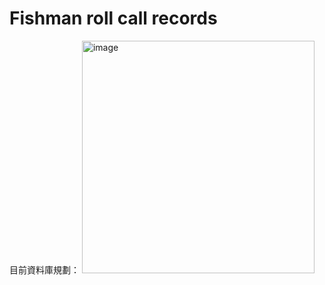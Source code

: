 # Fishman roll call records
目前資料庫規劃：
<img width="372" alt="image" src="https://github.com/user-attachments/assets/8aad146a-8efe-4c59-a0a5-8746721e78cf">
